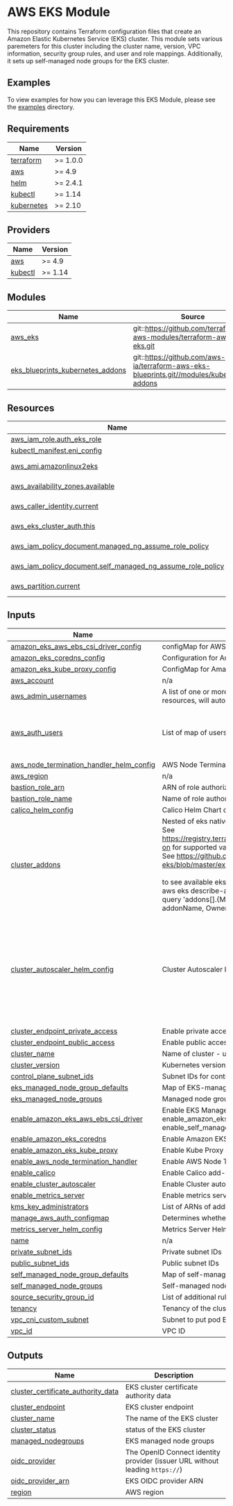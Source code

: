 # AWS EKS Module

This repository contains Terraform configuration files that create an Amazon Elastic Kubernetes Service (EKS) cluster. This module sets various paremeters for this cluster including the cluster name, version, VPC information, security group rules, and user and role mappings. Additionally, it sets up self-managed node groups for the EKS cluster.

## Examples

To view examples for how you can leverage this EKS Module, please see the [examples](https://github.com/defenseunicorns/iac/tree/main/examples) directory.
<!-- BEGINNING OF PRE-COMMIT-TERRAFORM DOCS HOOK -->
## Requirements

| Name | Version |
|------|---------|
| <a name="requirement_terraform"></a> [terraform](#requirement\_terraform) | >= 1.0.0 |
| <a name="requirement_aws"></a> [aws](#requirement\_aws) | >= 4.9 |
| <a name="requirement_helm"></a> [helm](#requirement\_helm) | >= 2.4.1 |
| <a name="requirement_kubectl"></a> [kubectl](#requirement\_kubectl) | >= 1.14 |
| <a name="requirement_kubernetes"></a> [kubernetes](#requirement\_kubernetes) | >= 2.10 |

## Providers

| Name | Version |
|------|---------|
| <a name="provider_aws"></a> [aws](#provider\_aws) | >= 4.9 |
| <a name="provider_kubectl"></a> [kubectl](#provider\_kubectl) | >= 1.14 |

## Modules

| Name | Source | Version |
|------|--------|---------|
| <a name="module_aws_eks"></a> [aws\_eks](#module\_aws\_eks) | git::https://github.com/terraform-aws-modules/terraform-aws-eks.git | v19.11.0 |
| <a name="module_eks_blueprints_kubernetes_addons"></a> [eks\_blueprints\_kubernetes\_addons](#module\_eks\_blueprints\_kubernetes\_addons) | git::https://github.com/aws-ia/terraform-aws-eks-blueprints.git//modules/kubernetes-addons | v4.27.0 |

## Resources

| Name | Type |
|------|------|
| [aws_iam_role.auth_eks_role](https://registry.terraform.io/providers/hashicorp/aws/latest/docs/resources/iam_role) | resource |
| [kubectl_manifest.eni_config](https://registry.terraform.io/providers/gavinbunney/kubectl/latest/docs/resources/manifest) | resource |
| [aws_ami.amazonlinux2eks](https://registry.terraform.io/providers/hashicorp/aws/latest/docs/data-sources/ami) | data source |
| [aws_availability_zones.available](https://registry.terraform.io/providers/hashicorp/aws/latest/docs/data-sources/availability_zones) | data source |
| [aws_caller_identity.current](https://registry.terraform.io/providers/hashicorp/aws/latest/docs/data-sources/caller_identity) | data source |
| [aws_eks_cluster_auth.this](https://registry.terraform.io/providers/hashicorp/aws/latest/docs/data-sources/eks_cluster_auth) | data source |
| [aws_iam_policy_document.managed_ng_assume_role_policy](https://registry.terraform.io/providers/hashicorp/aws/latest/docs/data-sources/iam_policy_document) | data source |
| [aws_iam_policy_document.self_managed_ng_assume_role_policy](https://registry.terraform.io/providers/hashicorp/aws/latest/docs/data-sources/iam_policy_document) | data source |
| [aws_partition.current](https://registry.terraform.io/providers/hashicorp/aws/latest/docs/data-sources/partition) | data source |

## Inputs

| Name | Description | Type | Default | Required |
|------|-------------|------|---------|:--------:|
| <a name="input_amazon_eks_aws_ebs_csi_driver_config"></a> [amazon\_eks\_aws\_ebs\_csi\_driver\_config](#input\_amazon\_eks\_aws\_ebs\_csi\_driver\_config) | configMap for AWS EBS CSI Driver add-on | `any` | `{}` | no |
| <a name="input_amazon_eks_coredns_config"></a> [amazon\_eks\_coredns\_config](#input\_amazon\_eks\_coredns\_config) | Configuration for Amazon CoreDNS EKS add-on | `any` | `{}` | no |
| <a name="input_amazon_eks_kube_proxy_config"></a> [amazon\_eks\_kube\_proxy\_config](#input\_amazon\_eks\_kube\_proxy\_config) | ConfigMap for Amazon EKS Kube-Proxy add-on | `any` | `{}` | no |
| <a name="input_aws_account"></a> [aws\_account](#input\_aws\_account) | n/a | `string` | `""` | no |
| <a name="input_aws_admin_usernames"></a> [aws\_admin\_usernames](#input\_aws\_admin\_usernames) | A list of one or more AWS usernames with authorized access to KMS and EKS resources, will automatically add the user running the terraform as an admin | `list(string)` | `[]` | no |
| <a name="input_aws_auth_users"></a> [aws\_auth\_users](#input\_aws\_auth\_users) | List of map of users to add to aws-auth configmap | <pre>list(object({<br>    userarn  = string<br>    username = string<br>    groups   = list(string)<br>  }))</pre> | `[]` | no |
| <a name="input_aws_node_termination_handler_helm_config"></a> [aws\_node\_termination\_handler\_helm\_config](#input\_aws\_node\_termination\_handler\_helm\_config) | AWS Node Termination Handler Helm Chart config | `any` | `{}` | no |
| <a name="input_aws_region"></a> [aws\_region](#input\_aws\_region) | n/a | `string` | `""` | no |
| <a name="input_bastion_role_arn"></a> [bastion\_role\_arn](#input\_bastion\_role\_arn) | ARN of role authorized kubectl access | `string` | `""` | no |
| <a name="input_bastion_role_name"></a> [bastion\_role\_name](#input\_bastion\_role\_name) | Name of role authorized kubectl access | `string` | `""` | no |
| <a name="input_calico_helm_config"></a> [calico\_helm\_config](#input\_calico\_helm\_config) | Calico Helm Chart config | `any` | `{}` | no |
| <a name="input_cluster_addons"></a> [cluster\_addons](#input\_cluster\_addons) | Nested of eks native add-ons and their associated parameters.<br>See https://registry.terraform.io/providers/hashicorp/aws/latest/docs/resources/eks_add-on for supported values.<br>See https://github.com/terraform-aws-modules/terraform-aws-eks/blob/master/examples/complete/main.tf#L44-L60 for upstream example.<br><br>to see available eks marketplace addons available for your cluster's version run:<br>aws eks describe-addon-versions --kubernetes-version $k8s\_cluster\_version --query 'addons[].{MarketplaceProductUrl: marketplaceInformation.productUrl, Name: addonName, Owner: owner Publisher: publisher, Type: type}' --output table | `any` | `{}` | no |
| <a name="input_cluster_autoscaler_helm_config"></a> [cluster\_autoscaler\_helm\_config](#input\_cluster\_autoscaler\_helm\_config) | Cluster Autoscaler Helm Chart config | `any` | <pre>{<br>  "set": [<br>    {<br>      "name": "extraArgs.expander",<br>      "value": "priority"<br>    },<br>    {<br>      "name": "expanderPriorities",<br>      "value": "100:\n  - .*-spot-2vcpu-8mem.*\n90:\n  - .*-spot-4vcpu-16mem.*\n10:\n  - .*\n"<br>    }<br>  ]<br>}</pre> | no |
| <a name="input_cluster_endpoint_private_access"></a> [cluster\_endpoint\_private\_access](#input\_cluster\_endpoint\_private\_access) | Enable private access to the cluster endpoint | `bool` | `true` | no |
| <a name="input_cluster_endpoint_public_access"></a> [cluster\_endpoint\_public\_access](#input\_cluster\_endpoint\_public\_access) | Enable public access to the cluster endpoint | `bool` | `false` | no |
| <a name="input_cluster_name"></a> [cluster\_name](#input\_cluster\_name) | Name of cluster - used by Terratest for e2e test automation | `string` | `""` | no |
| <a name="input_cluster_version"></a> [cluster\_version](#input\_cluster\_version) | Kubernetes version to use for EKS cluster | `string` | `"1.23"` | no |
| <a name="input_control_plane_subnet_ids"></a> [control\_plane\_subnet\_ids](#input\_control\_plane\_subnet\_ids) | Subnet IDs for control plane | `list(string)` | `[]` | no |
| <a name="input_eks_managed_node_group_defaults"></a> [eks\_managed\_node\_group\_defaults](#input\_eks\_managed\_node\_group\_defaults) | Map of EKS-managed node group default configurations | `any` | `{}` | no |
| <a name="input_eks_managed_node_groups"></a> [eks\_managed\_node\_groups](#input\_eks\_managed\_node\_groups) | Managed node groups configuration | `any` | `{}` | no |
| <a name="input_enable_amazon_eks_aws_ebs_csi_driver"></a> [enable\_amazon\_eks\_aws\_ebs\_csi\_driver](#input\_enable\_amazon\_eks\_aws\_ebs\_csi\_driver) | Enable EKS Managed AWS EBS CSI Driver add-on; enable\_amazon\_eks\_aws\_ebs\_csi\_driver and enable\_self\_managed\_aws\_ebs\_csi\_driver are mutually exclusive | `bool` | `false` | no |
| <a name="input_enable_amazon_eks_coredns"></a> [enable\_amazon\_eks\_coredns](#input\_enable\_amazon\_eks\_coredns) | Enable Amazon EKS CoreDNS add-on | `bool` | `false` | no |
| <a name="input_enable_amazon_eks_kube_proxy"></a> [enable\_amazon\_eks\_kube\_proxy](#input\_enable\_amazon\_eks\_kube\_proxy) | Enable Kube Proxy add-on | `bool` | `false` | no |
| <a name="input_enable_aws_node_termination_handler"></a> [enable\_aws\_node\_termination\_handler](#input\_enable\_aws\_node\_termination\_handler) | Enable AWS Node Termination Handler add-on | `bool` | `false` | no |
| <a name="input_enable_calico"></a> [enable\_calico](#input\_enable\_calico) | Enable Calico add-on | `bool` | `false` | no |
| <a name="input_enable_cluster_autoscaler"></a> [enable\_cluster\_autoscaler](#input\_enable\_cluster\_autoscaler) | Enable Cluster autoscaler add-on | `bool` | `false` | no |
| <a name="input_enable_metrics_server"></a> [enable\_metrics\_server](#input\_enable\_metrics\_server) | Enable metrics server add-on | `bool` | `false` | no |
| <a name="input_kms_key_administrators"></a> [kms\_key\_administrators](#input\_kms\_key\_administrators) | List of ARNs of additional administrator users to add to KMS key policy | `list(string)` | `[]` | no |
| <a name="input_manage_aws_auth_configmap"></a> [manage\_aws\_auth\_configmap](#input\_manage\_aws\_auth\_configmap) | Determines whether to manage the aws-auth configmap | `bool` | `false` | no |
| <a name="input_metrics_server_helm_config"></a> [metrics\_server\_helm\_config](#input\_metrics\_server\_helm\_config) | Metrics Server Helm Chart config | `any` | `{}` | no |
| <a name="input_name"></a> [name](#input\_name) | n/a | `string` | `""` | no |
| <a name="input_private_subnet_ids"></a> [private\_subnet\_ids](#input\_private\_subnet\_ids) | Private subnet IDs | `list(string)` | `[]` | no |
| <a name="input_public_subnet_ids"></a> [public\_subnet\_ids](#input\_public\_subnet\_ids) | Public subnet IDs | `list(string)` | `[]` | no |
| <a name="input_self_managed_node_group_defaults"></a> [self\_managed\_node\_group\_defaults](#input\_self\_managed\_node\_group\_defaults) | Map of self-managed node group default configurations | `any` | `{}` | no |
| <a name="input_self_managed_node_groups"></a> [self\_managed\_node\_groups](#input\_self\_managed\_node\_groups) | Self-managed node groups configuration | `any` | `{}` | no |
| <a name="input_source_security_group_id"></a> [source\_security\_group\_id](#input\_source\_security\_group\_id) | List of additional rules to add to cluster security group | `string` | `""` | no |
| <a name="input_tenancy"></a> [tenancy](#input\_tenancy) | Tenancy of the cluster | `string` | `"dedicated"` | no |
| <a name="input_vpc_cni_custom_subnet"></a> [vpc\_cni\_custom\_subnet](#input\_vpc\_cni\_custom\_subnet) | Subnet to put pod ENIs in | `list(string)` | `[]` | no |
| <a name="input_vpc_id"></a> [vpc\_id](#input\_vpc\_id) | VPC ID | `string` | `""` | no |

## Outputs

| Name | Description |
|------|-------------|
| <a name="output_cluster_certificate_authority_data"></a> [cluster\_certificate\_authority\_data](#output\_cluster\_certificate\_authority\_data) | EKS cluster certificate authority data |
| <a name="output_cluster_endpoint"></a> [cluster\_endpoint](#output\_cluster\_endpoint) | EKS cluster endpoint |
| <a name="output_cluster_name"></a> [cluster\_name](#output\_cluster\_name) | The name of the EKS cluster |
| <a name="output_cluster_status"></a> [cluster\_status](#output\_cluster\_status) | status of the EKS cluster |
| <a name="output_managed_nodegroups"></a> [managed\_nodegroups](#output\_managed\_nodegroups) | EKS managed node groups |
| <a name="output_oidc_provider"></a> [oidc\_provider](#output\_oidc\_provider) | The OpenID Connect identity provider (issuer URL without leading `https://`) |
| <a name="output_oidc_provider_arn"></a> [oidc\_provider\_arn](#output\_oidc\_provider\_arn) | EKS OIDC provider ARN |
| <a name="output_region"></a> [region](#output\_region) | AWS region |
<!-- END OF PRE-COMMIT-TERRAFORM DOCS HOOK -->
